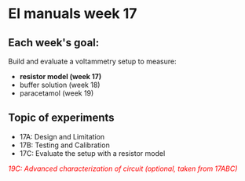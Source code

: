 <!-- #region -->
# EI manuals week 17

## Each week's goal:
Build and evaluate a voltammetry setup to measure:
- **resistor model (week 17)**
- buffer solution (week 18)
- paracetamol (week 19)


## Topic of experiments
- 17A: Design and Limitation
- 17B: Testing and Calibration
- 17C: Evaluate the setup with a resistor model

<font color="red" > _19C: Advanced characterization of circuit (optional, taken from 17ABC)_</font>
<!-- #endregion -->

```python

```
